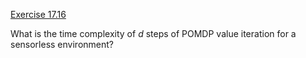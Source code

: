 [Exercise 17.16](17-16/)

What is the time complexity of $d$ steps of POMDP value iteration for a
sensorless environment?
